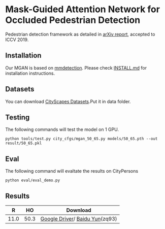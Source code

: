 # Mask-Guided Attention Network for Occluded Pedestrian Detection

Pedestrian detection framework as detailed in [arXiv report](https://arxiv.org/abs/1910.06160), accepted to ICCV 2019.

## Installation
Our MGAN is based on [mmdetection](https://github.com/open-mmlab/mmdetection). Please check [INSTALL.md](https://github.com/open-mmlab/mmdetection/blob/master/docs/INSTALL.md) for installation instructions.

## Datasets
You can download [CityScapes Datasets](https://www.cityscapes-dataset.com/).Put it in data folder.

## Testing
The following commands will test the model on 1 GPU.
```
python tools/test.py city_cfgs/mgan_50_65.py models/50_65.pth --out result/50_65.pkl
```
## Eval
The following command will evaltate the results on CityPersons
```
python eval/eval_demo.py
```

## Results
| R       | HO     |                                                             Download                                                              |
|:----:  | :----: | :-------------------------------------------------------------------------------------------------------------------------------: |
| 11.0    |   50.3 | [Google Driver](https://drive.google.com/file/d/1gww2UZDLlE76JFA80LoR37OTHxokhaii/view?usp=sharing)/ [Baidu Yun](https://pan.baidu.com/s/1q68cjZZyH4lqNjy9nv588Q)(zq93) |